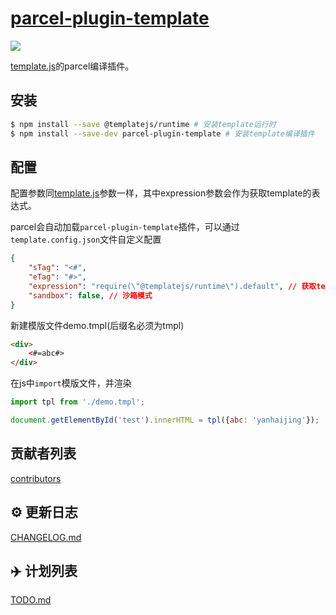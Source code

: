 # [parcel-plugin-template](https://github.com/yanhaijing/template.js/blob/master/packages/parcel-plugin-template)
[![](https://img.shields.io/badge/Powered%20by-jslib%20base-brightgreen.svg)](https://github.com/yanhaijing/jslib-base)

[template.js](https://github.com/yanhaijing/template.js)的parcel编译插件。

## 安装

``` bash
$ npm install --save @templatejs/runtime # 安装template运行时
$ npm install --save-dev parcel-plugin-template # 安装template编译插件
```

## 配置
配置参数同[template.js](https://github.com/yanhaijing/template.js/blob/master/doc/api.md#templateconfig)参数一样，其中expression参数会作为获取template的表达式。

parcel会自动加载`parcel-plugin-template`插件，可以通过`template.config.json`文件自定义配置

```json
{
    "sTag": "<#",
    "eTag": "#>",
    "expression": "require(\"@templatejs/runtime\").default", // 获取template的表达式，如 `window.template`
    "sandbox": false, // 沙箱模式
}
```

新建模版文件demo.tmpl(后缀名必须为tmpl)

```html
<div>
    <#=abc#>
</div>
```

在js中`import`模版文件，并渲染

```js
import tpl from './demo.tmpl';

document.getElementById('test').innerHTML = tpl({abc: 'yanhaijing'});
```

## 贡献者列表

[contributors](https://github.com/yanhaijing/template.js/graphs/contributors)

## :gear: 更新日志
[CHANGELOG.md](https://github.com/yanhaijing/template.js/blob/master/CHANGELOG.md)

## :airplane: 计划列表
[TODO.md](https://github.com/yanhaijing/template.js/blob/master/TODO.md)